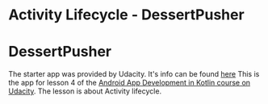 # Activity Lifecycle - DessertPusher

# DessertPusher

The starter app was provided by Udacity. It's info can be found [here](https://github.com/udacity/andfun-kotlin-dessert-pusher/tree/starter-code#how-to-use-this-repo-while-taking-the-course)
This is the app for lesson 4 of the [Android App Development in Kotlin course on Udacity](https://www.udacity.com/course/developing-android-apps-with-kotlin--ud9012).
The lesson is about Activity lifecycle.